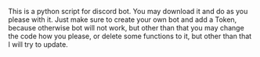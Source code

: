 This is a python script for discord bot.
You may download it and do as you please with it.
Just make sure to create your own bot and add a Token, because otherwise
bot will not work,
but other than that you may change the code how you please,
or delete some functions to it,
but other than that I will try to update.
